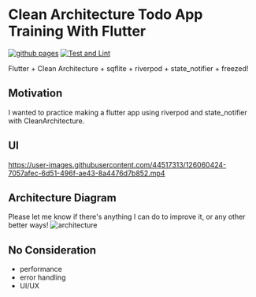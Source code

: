 # Clean Architecture Todo App Training With Flutter

[![github pages](https://github.com/rodydavis/clean_architecture_todo_app/actions/workflows/main.yml/badge.svg)](https://github.com/rodydavis/clean_architecture_todo_app/actions/workflows/main.yml)
[![Test and Lint](https://github.com/rodydavis/clean_architecture_todo_app/actions/workflows/test-and-lint.yml/badge.svg)](https://github.com/rodydavis/clean_architecture_todo_app/actions/workflows/test-and-lint.yml)

Flutter + Clean Architecture + sqflite + riverpod + state_notifier + freezed!

## Motivation

I wanted to practice making a flutter app using riverpod and state_notifier with CleanArchitecture.

## UI

https://user-images.githubusercontent.com/44517313/126060424-7057afec-6d51-496f-ae43-8a4476d7b852.mp4

## Architecture Diagram

Please let me know if there's anything I can do to improve it, or any other better ways!
![architecture](https://user-images.githubusercontent.com/44517313/133893713-b6bf0908-2182-4365-af5d-303ac5396215.png)

## No Consideration

- performance
- error handling
- UI/UX

